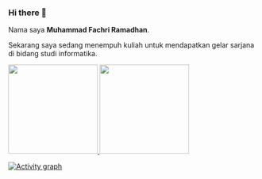 ### Hi there 👋

Nama saya **Muhammad Fachri Ramadhan**.

Sekarang saya sedang menempuh kuliah untuk mendapatkan gelar sarjana di bidang studi informatika.


<p align="left">
<a href="https://github.com/19523197">
  <img height="180em" src="https://github-readme-stats-eight-theta.vercel.app/api?username=19523197&show_icons=true&theme=algolia&include_all_commits=true&count_private=true"/>
  <img height="180em" src="https://github-readme-stats-eight-theta.vercel.app/api/top-langs/?username=19523197&layout=compact&langs_count=8&theme=algolia"/>
</a>
  
[![Activity graph](https://github-readme-activity-graph.cyclic.app/graph?username=19523197&theme=github-compact)](https://github.com/19523197)

</p>
<!--
**19523197/19523197** is a ✨ _special_ ✨ repository because its `README.md` (this file) appears on your GitHub profile.

Here are some ideas to get you started:

- 🔭 I’m currently working on ...
- 🌱 I’m currently learning ...
- 👯 I’m looking to collaborate on ...
- 🤔 I’m looking for help with ...
- 💬 Ask me about ...
- 📫 How to reach me: ...
- 😄 Pronouns: ...
- ⚡ Fun fact: ...
-->
